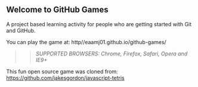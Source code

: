 ## Welcome to GitHub Games

A project based learning activity for people who are getting started with Git and GitHub.

You can play the game at: http//eaamj01.github.io/github-games/

>> _*SUPPORTED BROWSERS*: Chrome, Firefox, Safari, Opera and IE9+_

This fun open source game was cloned from: https://github.com/jakesgordon/javascript-tetris
